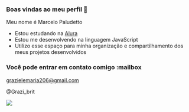 ### Boas vindas ao meu perfil 💟

Meu nome é Marcelo Paludetto

- Estou estudando na [Alura](https://www.alura.com.br)
- Estou me desenvolvendo na linguagem JavaScript
- Utilizo esse espaço para minha organização e compartilhamento dos meus projetos desenvolvidos

### Você pode entrar em contato comigo :mailbox

grazielemaria206@gmail.com

@Grazi_brit

![](https://media.tenor.com/hRR50Ijq2jkAAAAi/cartoon-network-escandalosos.gif)
